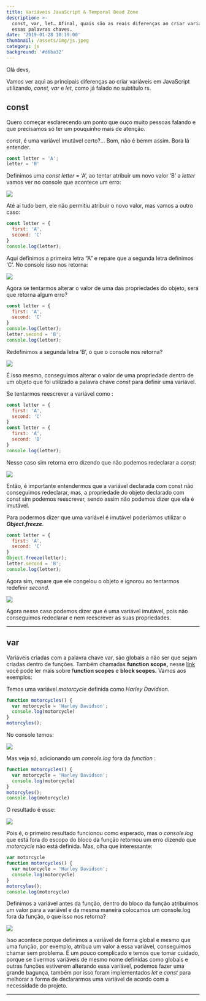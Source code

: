 ```yaml
---
title: Variáveis JavaScript & Temporal Dead Zone
description: >-
  const, var, let… Afinal, quais são as reais diferenças ao criar variáveis com
  essas palavras chaves.
date: '2019-01-28 10:19:00'
thumbnail: /assets/img/js.jpeg
category: js
background: '#d6ba32'
---
```

Olá devs,

Vamos ver aqui as principais diferenças ao criar variáveis em JavaScript utilizando, _const, var_ e _let_, como já falado no subtítulo rs.

## const

Quero começar esclarecendo um ponto que ouço muito pessoas falando e que precisamos só ter um pouquinho mais de atenção.

_const_, é uma variável imutável certo?… Bom, não é bemm assim. Bora lá entender.

```javascript
const letter = 'A';
letter = 'B' 
```

Definimos uma _const_ _letter_ = ‘A’, ao tentar atribuir um novo valor ‘B’ a _letter_ vamos ver no console que acontece um erro:

![](/assets/img/console.png)

Até ai tudo bem, ele não permitiu atribuir o novo valor, mas vamos a outro caso:

```javascript
const letter = {
  first: 'A',
  second: 'C'
}
console.log(letter);
```

Aqui definimos a primeira letra “A” e repare que a segunda letra definimos ‘C’. No console isso nos retorna:

![](/assets/img/console2.png)

Agora se tentarmos alterar o valor de uma das propriedades do objeto, será que retorna algum erro?

```javascript
const letter = { 
  first: 'A', 
  second: 'C' 
} 
console.log(letter); 
letter.second = 'B'; 
console.log(letter);
```

Redefinimos a segunda letra ‘B’, o que o console nos retorna?

![](/assets/img/console3.png)

É isso mesmo, conseguimos alterar o valor de uma propriedade dentro de um objeto que foi utilizado a palavra chave _const_ para definir uma variável.

Se tentarmos reescrever a variável como :

```javascript
const letter = { 
  first: 'A', 
  second: 'C' 
} 
const letter = { 
  first: 'A', 
  second: 'B' 
} 
console.log(letter); 
```

Nesse caso sim retorna erro dizendo que não podemos redeclarar a _const_:

![](/assets/img/console4.png)

Então, é importante entendermos que a variável declarada com const não conseguimos redeclarar, mas, a propriedade do objeto declarado com const sim podemos reescrever, sendo assim não podemos dizer que ela é imutável.

Para podermos dizer que uma variável é imutável poderíamos utilizar o **_Object.freeze_**.

```javascript
const letter = { 
  first: 'A', 
  second: 'C' 
}
Object.freeze(letter);
letter.second = 'B'; 
console.log(letter); 
```

Agora sim, repare que ele congelou o objeto e ignorou ao tentarmos redefinir _second_.

![](/assets/img/console2.png)

Agora nesse caso podemos dizer que é uma variável imutável, pois não conseguimos redeclarar e nem reescrever as suas propriedades.

___

## var

Variáveis criadas com a palavra chave var, são globais a não ser que sejam criadas dentro de funções. Também chamadas **function scope,** nesse [link](<Variáveis criadas com a palavra chave var, são globais a não ser que sejam criadas dentro de funções. Também chamadas function scope, nesse link você pode ler mais sobre function scopes e block scopes. Vamos aos exemplos:>) você pode ler mais sobre f**unction scopes** e **block scopes.** Vamos aos exemplos:

Temos uma variável _motorcycle_ definida como _Harley Davidson_.

```javascript
function motorcycles() {
  var motorcycle = 'Harley Davidson';
  console.log(motorcycle)
}
motorcyles();
```

No console temos:

![](/assets/img/console5.png)

Mas veja só, adicionando um _console.log_ fora da _function_ :

```javascript
function motorcycles() {
  var motorcycle = 'Harley Davidson';
  console.log(motorcycle)
}
motorcyles();
console.log(motorcycle)
```

O resultado é esse:

![](/assets/img/console6.png)

Pois é, o primeiro resultado funcionou como esperado, mas o _console.log_ que está fora do escopo do bloco da função retornou um erro dizendo que _motorcycle_ não está definida. Mas, olha que interessante:

```javascript
var motorcycle
function motorcycles() {
  var motorcycle = 'Harley Davidson';
  console.log(motorcycle)
}
motorcyles();
console.log(motorcycle)
```

Definimos a variável antes da função, dentro do bloco da função atribuímos um valor para a variável e da mesma maneira colocamos um console.log fora da função, o que isso nos retorna?

![](/assets/img/console7.png)

Isso acontece porque definimos a variável de forma global e mesmo que uma função, por exemplo, atribua um valor a essa variável, conseguimos chamar sem problema. É um pouco complicado e temos que tomar cuidado, porque se tivermos variáveis de mesmo nome definidas como globais e outras funções estiverem alterando essa variável, podemos fazer uma grande bagunça, também por isso foram implementados _let_ e _const_ para melhorar a forma de declararmos uma variável de acordo com a necessidade do projeto.

- - -
